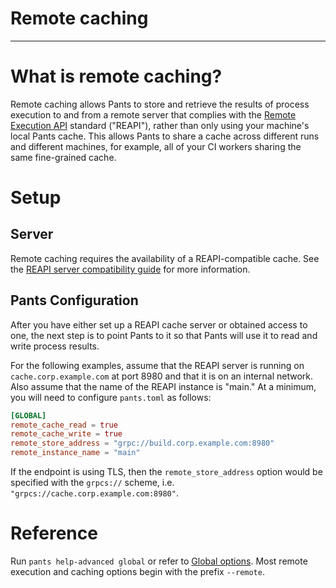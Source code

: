 # Remote caching

---

# What is remote caching?

Remote caching allows Pants to store and retrieve the results of process execution to and from a remote server that complies with the [Remote Execution API](https://github.com/bazelbuild/remote-apis) standard ("REAPI"), rather than only using your machine's local Pants cache. This allows Pants to share a cache across different runs and different machines, for example, all of your CI workers sharing the same fine-grained cache.

# Setup

## Server

Remote caching requires the availability of a REAPI-compatible cache. See the [REAPI server compatibility guide](index.md#server-compatibility) for more information.

## Pants Configuration

After you have either set up a REAPI cache server or obtained access to one, the next step is to point Pants to it so that Pants will use it to read and write process results.

For the following examples, assume that the REAPI server is running on `cache.corp.example.com` at port 8980 and that it is on an internal network. Also assume that the name of the REAPI instance is "main." At a minimum, you will need to configure `pants.toml` as follows:

```toml
[GLOBAL]
remote_cache_read = true
remote_cache_write = true
remote_store_address = "grpc://build.corp.example.com:8980"
remote_instance_name = "main"
```

If the endpoint is using TLS, then the `remote_store_address` option would be specified with the `grpcs://` scheme, i.e. `"grpcs://cache.corp.example.com:8980"`.

# Reference

Run `pants help-advanced global` or refer to [Global options](doc:reference-global). Most remote execution and caching options begin with the prefix `--remote`.
